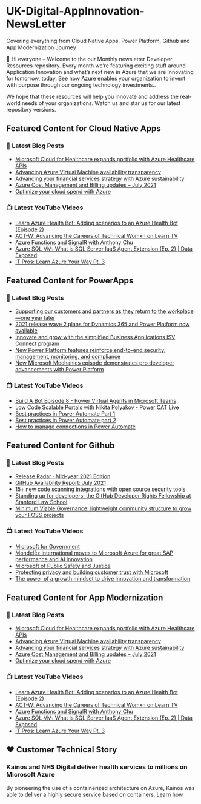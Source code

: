 # UK-Digital-AppInnovation-NewsLetter

Covering everything from Cloud Native Apps, Power Platform, Github and App Modernization Journey

👋 Hi everyone – Welcome to the our Monthly newsletter Developer Resources repository. Every month we’re featuring exciting stuff around Application Innovation and what’s next new in Azure that we are Innovating for tomorrow, today. See how Azure enables your organization to invent with purpose through our ongoing technology investments..


We hope that these resources will help you innovate and address the real-world needs of your organizations. Watch us and star us for our latest repository versions.

## Featured Content for Cloud Native Apps


### 📝 Latest Blog Posts

    
<!-- BLOGCNA:START -->
- [Microsoft Cloud for Healthcare expands portfolio with Azure Healthcare APIs](https://azure.microsoft.com/blog/microsoft-cloud-for-healthcare-expands-portfolio-with-azure-healthcare-apis/)
- [Advancing Azure Virtual Machine availability transparency](https://azure.microsoft.com/blog/advancing-azure-virtual-machine-availability-transparency/)
- [Advancing your financial services strategy with Azure sustainability](https://azure.microsoft.com/blog/advancing-your-financial-services-strategy-with-azure-sustainability/)
- [Azure Cost Management and Billing updates – July 2021](https://azure.microsoft.com/blog/azure-cost-management-and-billing-updates-july-2021/)
- [Optimize your cloud spend with Azure](https://azure.microsoft.com/blog/optimize-your-cloud-spend-with-azure/)
<!-- BLOGCNA:END -->

### 📺 Latest YouTube Videos

 
<!-- YOUTUBECNA:START -->
- [Learn Azure Health Bot: Adding scenarios to an Azure Health Bot (Episode 2)](https://www.youtube.com/watch?v=j2M1FwzPTvI)
- [ACT-W: Advancing the Careers of Technical Womxn on Learn TV](https://www.youtube.com/watch?v=j6MRp0mYxes)
- [Azure Functions and SignalR with Anthony Chu](https://www.youtube.com/watch?v=MF-nvoTUouk)
- [Azure SQL VM: What is SQL Server IaaS Agent Extension (Ep. 2) |  Data Exposed](https://www.youtube.com/watch?v=KUlpjoeFipk)
- [IT Pros: Learn Azure Your Way Pt. 3](https://www.youtube.com/watch?v=g_gnPfXE70w)
<!-- YOUTUBECNA:END -->

##  Featured Content for PowerApps
### 📝 Latest Blog Posts
<!-- BLOGPOWER:START -->
- [Supporting our customers and partners as they return to the workplace—one year later](https://cloudblogs.microsoft.com/powerplatform/2021/07/15/supporting-our-customers-and-partners-as-they-return-to-the-workplace-one-year-later/)
- [2021 release wave 2 plans for Dynamics 365 and Power Platform now available](https://cloudblogs.microsoft.com/dynamics365/bdm/2021/07/15/2021-release-wave-2-plans-for-dynamics-365-and-power-platform-now-available/)
- [Innovate and grow with the simplified Business Applications ISV Connect program](https://cloudblogs.microsoft.com/dynamics365/bdm/2021/07/14/innovate-and-grow-with-the-simplified-business-applications-isv-connect-program/)
- [New Power Platform features reinforce end-to-end security, management, monitoring, and compliance](https://cloudblogs.microsoft.com/powerplatform/2021/06/29/new-power-platform-features-reinforce-end-to-end-security-management-monitoring-and-compliance/)
- [New Microsoft Mechanics episode demonstrates pro developer advancements with Power Platform](https://cloudblogs.microsoft.com/powerplatform/2021/06/03/new-microsoft-mechanics-episode-demonstrates-pro-developer-advancements-with-power-platform/)
<!-- BLOGPOWER:END -->
 ### 📺 Latest YouTube Videos
    
<!-- YOUTUBEPOWER:START -->
- [Build A Bot Episode 8 - Power Virtual Agents in Microsoft Teams](https://www.youtube.com/watch?v=OMd8OknJeNI)
- [Low Code Scalable Portals with Nikita Polyakov - Power CAT Live](https://www.youtube.com/watch?v=-39YxbzfdrU)
- [Best practices in Power Automate Part 1](https://www.youtube.com/watch?v=h71ub2Ol0V8)
- [Best practices in Power Automate part 2](https://www.youtube.com/watch?v=QiA8k5Jh3Hs)
- [How to manage connections in Power Automate](https://www.youtube.com/watch?v=crKWXkpO_8U)
<!-- YOUTUBEPOWER:END -->

##  Featured Content for Github
### 📝 Latest Blog Posts
<!-- BLOGGITHUB:START -->
- [Release Radar · Mid-year 2021 Edition](https://github.blog/2021-08-05-release-radar-jun-jul-2021/)
- [GitHub Availability Report: July 2021](https://github.blog/2021-08-04-github-availability-report-july-2021/)
- [15+ new code scanning integrations with open source security tools](https://github.blog/2021-07-28-new-code-scanning-integrations-open-source-security-tools/)
- [Standing up for developers: the GitHub Developer Rights Fellowship at Stanford Law School](https://github.blog/2021-07-27-github-developer-rights-fellowship-stanford-law-school/)
- [Minimum Viable Governance: lightweight community structure to grow your FOSS projects](https://github.blog/2021-07-22-minimum-viable-governance-lightweight-community-structure-foss-projects/)
<!-- BLOGGITHUB:END -->
### 📺 Latest YouTube Videos
<!-- YOUTUBEGITHUB:START -->
- [Microsoft for Government](https://www.youtube.com/watch?v=mXUaIaE81Ds)
- [Mondelēz International moves to Microsoft Azure for great SAP performance and AI innovation](https://www.youtube.com/watch?v=0L0YVPNu-oQ)
- [Microsoft of Public Safety and Justice](https://www.youtube.com/watch?v=Ei0kSYSVGPg)
- [Protecting privacy and building customer trust with Microsoft](https://www.youtube.com/watch?v=TseZi010d_c)
- [The power of a growth mindset to drive innovation and transformation](https://www.youtube.com/watch?v=xUjzL7qddRI)
<!-- YOUTUBEGITHUB:END -->
##  Featured Content for App Modernization
### 📝 Latest Blog Posts
<!-- BLOGAPPMOD:START -->
- [Microsoft Cloud for Healthcare expands portfolio with Azure Healthcare APIs](https://azure.microsoft.com/blog/microsoft-cloud-for-healthcare-expands-portfolio-with-azure-healthcare-apis/)
- [Advancing Azure Virtual Machine availability transparency](https://azure.microsoft.com/blog/advancing-azure-virtual-machine-availability-transparency/)
- [Advancing your financial services strategy with Azure sustainability](https://azure.microsoft.com/blog/advancing-your-financial-services-strategy-with-azure-sustainability/)
- [Azure Cost Management and Billing updates – July 2021](https://azure.microsoft.com/blog/azure-cost-management-and-billing-updates-july-2021/)
- [Optimize your cloud spend with Azure](https://azure.microsoft.com/blog/optimize-your-cloud-spend-with-azure/)
<!-- BLOGAPPMOD:END -->
### 📺 Latest YouTube Videos
<!-- YOUTUBEAPPMOD:START -->
- [Learn Azure Health Bot: Adding scenarios to an Azure Health Bot (Episode 2)](https://www.youtube.com/watch?v=j2M1FwzPTvI)
- [ACT-W: Advancing the Careers of Technical Womxn on Learn TV](https://www.youtube.com/watch?v=j6MRp0mYxes)
- [Azure Functions and SignalR with Anthony Chu](https://www.youtube.com/watch?v=MF-nvoTUouk)
- [Azure SQL VM: What is SQL Server IaaS Agent Extension (Ep. 2) |  Data Exposed](https://www.youtube.com/watch?v=KUlpjoeFipk)
- [IT Pros: Learn Azure Your Way Pt. 3](https://www.youtube.com/watch?v=g_gnPfXE70w)
<!-- YOUTUBEAPPMOD:END -->


## ♥️ Customer Technical Story 

### Kainos and NHS Digital deliver health services to millions on Microsoft Azure

By pioneering the use of a containerized architecture on Azure, Kainos was able to deliver a highly secure service based on containers. [Learn how](https://customers.microsoft.com/en-us/story/1368348549535774520-kainos-and-nhs-digital-deliver-health-services-to-millions-on-microsoft-azure)

